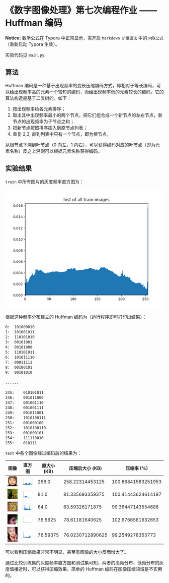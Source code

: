 # 《数字图像处理》第七次编程作业 —— Huffman 编码

**Notice:** 数学公式在 Typora 中正常显示，需开启 `Markdown 扩展语法` 中的 `内联公式` （重新启动 Typora 生效）。

实验代码见 `main.py`.

## 算法

Huffman 编码是一种基于出现频率的变长压缩编码方式，即相对于等长编码，可以给出现频率高的元素一个较短的编码，而给出现频率低的元素较长的编码。它的算法构造是基于二叉树的，如下：

1. 按出现频率给各元素排序；
2. 取出其中出现频率最小的两个节点，把它们组合成一个新节点的左右节点，新节点的出现频率为子节点之和；
3. 把新节点按照排序插入到原节点列表；
4. 重复 2,3, 直到列表中只有一个节点，即为根节点。

从根节点下溯到叶节点（0 向左，1 向右），可以获得编码对应的叶节点（即为元素名称）反之上溯则可以根据元素名称获得编码。

## 实验结果

`train` 中所有图片的灰度频率直方图为：

![](result/train_hist.png)

根据这种频率分布建立的 Huffman 编码为（运行程序即可打印出结果）：

```
0:	101000010
1:	101001011
2:	110101010
3:	00101001
4:	00101000
5:	110101011
6:	101011110
7:	00011111
8:	00100101
9:	00101010

......

245:	010101011
246:	001011000
247:	001001110
248:	001001111
249:	001011001
250:	1010100111
251:	001000100
252:	1010100110
253:	001000101
254:	111110010
255:	010111
```

`test` 中各个图像经过编码后的结果为：

| 图像                       | 直方图                            | 原大小 (KB) | 压缩后大小 (KB)  | 压缩率 (%)         |
| -------------------------- | --------------------------------- | ----------- | ---------------- | ------------------ |
| ![](test/baby_GT.bmp)      | ![](result/baby_GT_hist.png)      | 256.0       | 258.22314453125  | 100.86841583251953 |
| ![](test/bird_GT.bmp)      | ![](result/bird_GT_hist.png)      | 81.0        | 81.335693359375  | 100.41443624614197 |
| ![](test/butterfly_GT.bmp) | ![](result/butterfly_GT_hist.png) | 64.0        | 63.59326171875   | 99.36447143554688  |
| ![](test/head_GT.bmp)      | ![](result/head_GT_hist.png)      | 76.5625     | 78.61181640625   | 102.6766581632653  |
| ![](test/woman_GT.bmp)     | ![](result/woman_GT_hist.png)     | 76.59375    | 76.0230712890625 | 99.2549278355773   |

可以看到压缩效果非常不明显，甚至有图像的大小反而增大了。

通过比较训练集的灰度频率直方图和测试集可知，两者的高频分布、低频分布的灰度值接近时，可以获得压缩效果。简单的 Huffman 编码在图像压缩领域是不实用的。
